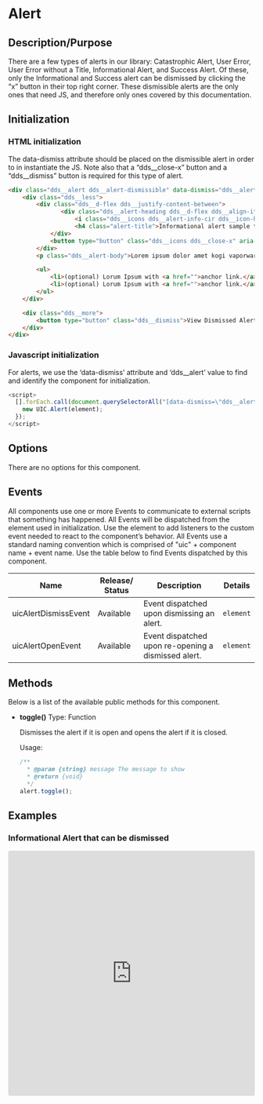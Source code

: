 # Alert

## Description/Purpose

There are a few types of alerts in our library: Catastrophic Alert, User Error, User Error without a Title, Informational Alert, and Success Alert. Of these, only the Informational and Success alert can be dismissed by clicking the “x” button in their top right corner. These dismissible alerts are the only ones that need JS, and therefore only ones covered by this documentation.

## Initialization

### HTML initialization

The data-dismiss attribute should be placed on the dismissible alert in order to in instantiate the JS.  Note also that a “dds__close-x” button and a “dds__dismiss” button is required for this type of alert.

```HTML
<div class="dds__alert dds__alert-dismissible" data-dismiss="dds__alert" aria-expanded="true" role="alert">
    <div class="dds__less">
        <div class="dds__d-flex dds__justify-content-between">
               <div class="dds__alert-heading dds__d-flex dds__align-items-center">
                   <i class="dds__icons dds__alert-info-cir dds__icon-h4" aria-hidden="true"></i>
                   <h4 class="alert-title">Informational alert sample title (optional)</h4>
            </div>
            <button type="button" class="dds__icons dds__close-x" aria-label="Close - Informational alert sample title (optional)"></button>
        </div>
        <p class="dds__alert-body">Lorem ipsum dolor amet kogi vaporware shoreditch chicharrones cold-pressed. Art party chambray activated charcoal 8-bit palo santo, edison bulb paleo vinyl cronut street art. Seitan poutine vice freegan cloud bread, vape whatever keffiyeh ugh asymmetrical semiotics. </p>

        <ul>
            <li>(optional) Lorum Ipsum with <a href="">anchor link.</a></li>
            <li>(optional) Lorum Ipsum with <a href="">anchor link.</a></li>
        </ul>
    </div>

    <div class="dds__more">
        <button type="button" class="dds__dismiss">View Dismissed Alert</button>
    </div>
</div>
```

### Javascript initialization

For alerts, we use the ‘data-dismiss’ attribute and ‘dds__alert’ value to find and identify the component for initialization.

```javascript
<script>
  [].forEach.call(document.querySelectorAll("[data-dismiss=\"dds__alert\"]"), function(element) {
    new UIC.Alert(element);
  });
</script>
```

## Options

 There are no options for this component.

## Events

All components use one or more Events to communicate to external scripts that something has happened. All Events will be dispatched from the element used in initialization. Use the element to add listeners to the custom event needed to react to the component’s behavior. All Events use a standard naming convention which is comprised of "uic" + component name + event name. Use the table below to find Events dispatched by this component.

Name | Release/ Status | Description | Details
--- | --- | --- | ---
uicAlertDismissEvent | Available | Event dispatched upon dismissing an alert. | `element`
uicAlertOpenEvent | Available | Event dispatched upon re-opening a dismissed alert. | `element`

## Methods

Below is a list of the available public methods for this component.

- **toggle()**
  Type: Function

  Dismisses the alert if it is open and opens the alert if it is closed.

  Usage:

  ```javascript
  /**
    * @param {string} message The message to show
    * @return {void}
    */
  alert.toggle();
  ```

## Examples

### Informational Alert that can be dismissed

<iframe width="100%" height="240px"
     src="https://codesandbox.io/embed/uicore-slider-horizontal-kwfvh?fontsize=14&hidenavigation=1&theme=dark&view=preview"
     style="width:100%; height:500px; border:0; border-radius: 4px; overflow:hidden;"
     title="UICore Alert"
     allow="geolocation; microphone; camera; midi; vr; accelerometer; gyroscope; payment; ambient-light-sensor; encrypted-media; usb"
     sandbox="allow-modals allow-forms allow-popups allow-scripts allow-same-origin"
   ></iframe>
